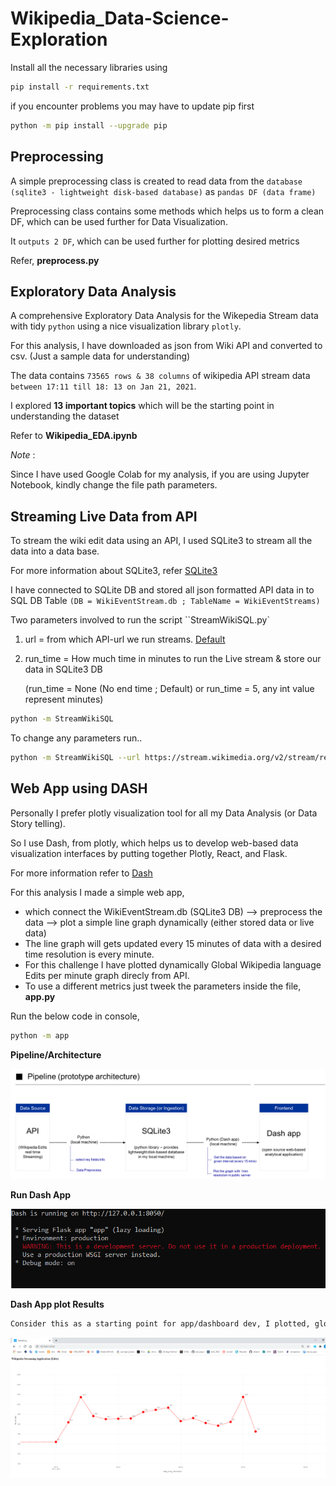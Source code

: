 # Wikipedia_Data-Science-Exploration


Install all the necessary libraries using

```sh
pip install -r requirements.txt
```

if you encounter problems you may have to update pip first

```sh
python -m pip install --upgrade pip

```

## Preprocessing


A simple preprocessing class is created to read data from the ``database (sqlite3 - lightweight disk-based database)`` as ``pandas DF (data frame)``

Preprocessing class contains some methods which helps us to form a clean DF, which can be used further for Data Visualization.

It ``outputs 2 DF``, which can be used further for plotting desired metrics

Refer,  **preprocess.py**


## Exploratory Data Analysis

A comprehensive Exploratory Data Analysis for the Wikepedia Stream data with tidy ``python`` using a nice visualization library ``plotly``.

For this analysis, I have downloaded as json from Wiki API and converted to csv. (Just a sample data for understanding)

The data contains ``73565 rows & 38 columns`` of wikipedia API stream data ``between 17:11 till 18: 13 on Jan 21, 2021``. 

I explored **13 important topics** which will be the starting point in understanding the dataset

Refer to  **Wikipedia_EDA.ipynb**


*Note* :

Since I have used Google Colab for my analysis, if you are using Jupyter Notebook, kindly change the file path parameters.


## Streaming Live Data from API

To stream the wiki edit data using an API, I used SQLite3 to stream all the data into a data base.

For more information about SQLite3, refer [SQLite3](https://docs.python.org/3/library/sqlite3.html)

I have connected to SQLite DB and stored all json formatted API data in to SQL DB Table ```(DB = WikiEventStream.db ; TableName = WikiEventStreams)```

Two parameters involved to run the script ``StreamWikiSQL.py` 

1) url        = from which API-url we run  streams. [Default](https://stream.wikimedia.org/v2/stream/recentchange)

2) run_time  = How much time in minutes to run the Live stream & store our data in SQLite3 DB 
   
   (run_time  = None (No end time ; Default) 
                or run_time =  5, any int value represent minutes)
  
 
```sh
python -m StreamWikiSQL
```   
  
To change any parameters run..

```sh
python -m StreamWikiSQL --url https://stream.wikimedia.org/v2/stream/recentchange -- run_time 5
```

## Web App using DASH

Personally I prefer plotly visualization tool for all my Data Analysis (or Data Story telling). 

So I use Dash, from plotly, which helps us to develop web-based data visualization interfaces by putting together Plotly, React, and Flask.

For more information refer to [Dash](https://plotly.com/dash/)

For this analysis I made a simple web app, 

   * which connect the WikiEventStream.db (SQLite3 DB) --> preprocess the data --> plot a simple line graph dynamically (either stored data or live data)
   * The line graph will gets updated every 15 minutes of data with a desired time resolution is every minute.
   * For this challenge I have plotted dynamically Global Wikipedia language Edits per minute graph direcly from API.
   * To use a different metrics just tweek the parameters inside the file, **app.py**
 
Run the below code in console,

```sh
python -m app
```   

**Pipeline/Architecture**


![DashAppServer](https://github.com/eponraj27392/Wikipedia_Data-Science-Challenge/blob/main/pipeline.png)





**Run Dash App**


![DashAppServer](https://github.com/eponraj27392/Wikipedia_Data-Science-Challenge/blob/main/dash.PNG)




**Dash App plot Results**

```sh
Consider this as a starting point for app/dashboard dev, I plotted, global languages edit occur in Wikipedia every minute.
``` 

![DynamicPlottingImage](https://github.com/eponraj27392/Wikipedia_Data-Science-Challenge/blob/main/editspermin.PNG)



